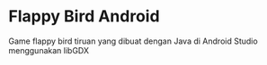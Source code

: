 # Flappy Bird Android
Game flappy bird tiruan yang dibuat dengan Java di Android Studio menggunakan libGDX
